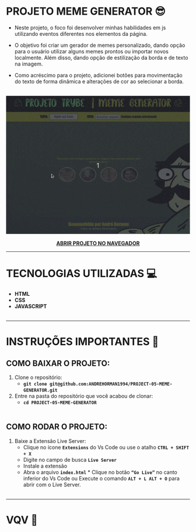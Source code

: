 # PROJETO MEME GENERATOR 😎

- Neste projeto, o foco foi desenvolver minhas habilidades em js utilizando eventos diferentes nos elementos da página.

- O objetivo foi criar um gerador de memes personalizado, dando opção para o usuário utilizar alguns memes prontos ou importar novos localmente. Além disso, dando opção de estilização da borda e de texto na imagem.

- Como acréscimo para o projeto, adicionei botões para movimentação do texto de forma dinâmica e alterações de cor ao selecionar a borda.
  <br></br>

<p align="center">

  <img src="./MEME-GENERATOR.gif" />

</p>

<span align="center">

**[ABRIR PROJETO NO NAVEGADOR](https://andrehorman1994.github.io/PROJECT-05-MEME-GENERATOR/)**

</span>

---

# TECNOLOGIAS UTILIZADAS 💻

- **HTML**
- **CSS**
- **JAVASCRIPT**
  <br></br>

---

# INSTRUÇÕES IMPORTANTES 📝

## COMO BAIXAR O PROJETO:

1. Clone o repositório:
   - **`git clone git@github.com:ANDREHORMAN1994/PROJECT-05-MEME-GENERATOR.git`**
2. Entre na pasta do repositório que você acabou de clonar:
   - **`cd PROJECT-05-MEME-GENERATOR`**
     <br></br>

## COMO RODAR O PROJETO:

1. Baixe a Extensão Live Server:
   - Clique no ícone **`Extensions`** do Vs Code ou use o atalho **`CTRL + SHIFT + X`**
   - Digite no campo de busca **`Live Server`**
   - Instale a extensão
   - Abra o arquivo **`index.html`** \* Clique no botão **`“Go Live”`** no canto inferior do Vs Code ou Execute o comando **`ALT + L ALT + O`** para abrir com o Live Server.
     <br></br>

---

# VQV 🚀
